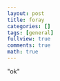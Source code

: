 ```yaml
---
layout: post
title: foray	
categories: []
tags: [general]
fullview: true
comments: true
math: true
---
```


"ok"
